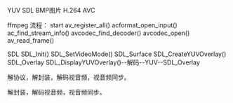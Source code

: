 YUV
SDL
BMP图片
H.264
AVC

ffmpeg 流程：
	start
	av_register_all()
	acformat_open_input()
	ac_find_stream_info()
	avcodec_find_decoder()
	avcodec_open()
	av_read_frame()


SDL
	SDL_Init()
	SDL_SetVideoMode()
	SDL_Surface
	SDL_CreateYUVOverlay()
	SDL_Overlay
	SDL_DisplayYUVOverlay()--解码--YUV--SDL_Overlay


解协议，解封装，解码视音频，视音频同步。

解封装，解码视音频，视音频同步。

